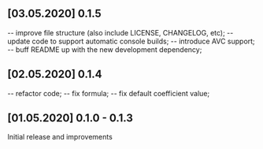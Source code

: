 ## [03.05.2020] 0.1.5
-- improve file structure (also include LICENSE, CHANGELOG, etc);
-- update code to support automatic console builds;
-- introduce AVC support;
-- buff README up with the new development dependency;

## [02.05.2020] 0.1.4
-- refactor code;
-- fix formula;
-- fix default coefficient value;

## [01.05.2020] 0.1.0 - 0.1.3
Initial release and improvements
